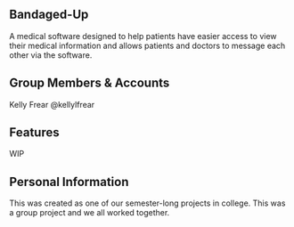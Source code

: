 ## Bandaged-Up
A medical software designed to help patients have easier access to view their medical information and allows patients and doctors to message each other via the software.

## Group Members & Accounts
Kelly Frear @kellylfrear

## Features
WIP

## Personal Information
This was created as one of our semester-long projects in college. This was a group project and we all worked together.
